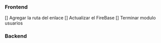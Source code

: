 ### Frontend
[] Agregar la ruta del enlace
[] Actualizar el FireBase 
[] Terminar modulo usuarios

### Backend